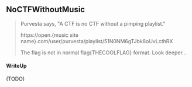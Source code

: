 ## NoCTFWithoutMusic

> Purvesta says, "A CTF is no CTF without a pimping playlist."
> 
> https://open.{music site name}.com/user/purvesta/playlist/51N0NM6gTJbk8oUvLcthRX
> 
> The flag is not in normal flag{THECOOLFLAG} format. Look deeper...

#### WriteUp

(TODO)